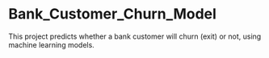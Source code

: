 # Bank_Customer_Churn_Model
This project predicts whether a bank customer will churn (exit) or not, using machine learning models.
